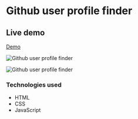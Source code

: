 # Github user profile finder 

## Live demo
[Demo](https://git-hub-user-profile-finder.netlify.app/)

![Github user profile finder](https://res.cloudinary.com/dgm9zfiuo/image/upload/v1698793086/Portfolio%20projects/view_1_vhj1op.png)

![Github user profile finder](https://res.cloudinary.com/dgm9zfiuo/image/upload/v1698793086/Portfolio%20projects/view_2_sc36dr.png)

### Technologies used
* HTML
* CSS
* JavaScript
